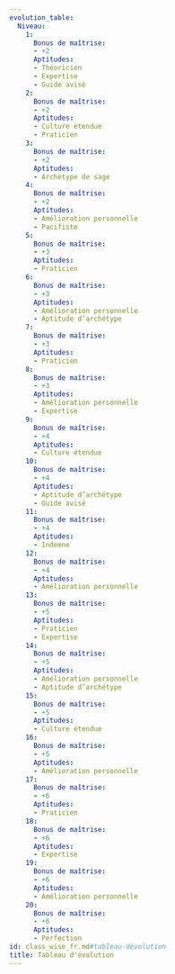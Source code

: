 ```yaml
---
evolution_table:
  Niveau:
    1:
      Bonus de maîtrise:
      - +2
      Aptitudes:
      - Théoricien
      - Expertise
      - Guide avisé
    2:
      Bonus de maîtrise:
      - +2
      Aptitudes:
      - Culture étendue
      - Praticien
    3:
      Bonus de maîtrise:
      - +2
      Aptitudes:
      - Archétype de sage
    4:
      Bonus de maîtrise:
      - +2
      Aptitudes:
      - Amélioration personnelle
      - Pacifiste
    5:
      Bonus de maîtrise:
      - +3
      Aptitudes:
      - Praticien
    6:
      Bonus de maîtrise:
      - +3
      Aptitudes:
      - Amélioration personnelle
      - Aptitude d’archétype
    7:
      Bonus de maîtrise:
      - +3
      Aptitudes:
      - Praticien
    8:
      Bonus de maîtrise:
      - +3
      Aptitudes:
      - Amélioration personnelle
      - Expertise
    9:
      Bonus de maîtrise:
      - +4
      Aptitudes:
      - Culture étendue
    10:
      Bonus de maîtrise:
      - +4
      Aptitudes:
      - Aptitude d’archétype
      - Guide avisé
    11:
      Bonus de maîtrise:
      - +4
      Aptitudes:
      - Indemne
    12:
      Bonus de maîtrise:
      - +4
      Aptitudes:
      - Amélioration personnelle
    13:
      Bonus de maîtrise:
      - +5
      Aptitudes:
      - Praticien
      - Expertise
    14:
      Bonus de maîtrise:
      - +5
      Aptitudes:
      - Amélioration personnelle
      - Aptitude d’archétype
    15:
      Bonus de maîtrise:
      - +5
      Aptitudes:
      - Culture étendue
    16:
      Bonus de maîtrise:
      - +5
      Aptitudes:
      - Amélioration personnelle
    17:
      Bonus de maîtrise:
      - +6
      Aptitudes:
      - Praticien
    18:
      Bonus de maîtrise:
      - +6
      Aptitudes:
      - Expertise
    19:
      Bonus de maîtrise:
      - +6
      Aptitudes:
      - Amélioration personnelle
    20:
      Bonus de maîtrise:
      - +6
      Aptitudes:
      - Perfection
id: class_wise_fr.md#tableau-dévolution
title: Tableau d'évolution
---
```


